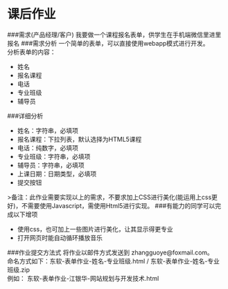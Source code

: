 # 课后作业 
###需求(产品经理/客户)
我要做一个课程报名表单，供学生在手机端微信里进里报名
###需求分析
一个简单的表单，可以直接使用webapp模式进行开发。<br>
分析表单的内容：
<ul>
	<li>姓名</li>
	<li>报名课程</li>
	<li>电话</li>
	<li>专业班级</li>
	<li>辅导员</li>
</ul>
###详细分析
<ul>
	<li>姓名：字符串，必填项</li>
	<li>报名课程：下拉列表，默认选择为HTML5课程</li>
	<li>电话：纯数字，必填项</li>
	<li>专业班级：字符串，必填项</li>
	<li>辅导员：字符串，必填项</li>
	<li>上课日期：日期类型，必填项</li>
	<li>提交按钮</li>
</ul>
>备注：此作业需要实现以上的需求，不要求加上CSS进行美化(能运用上css更好)，不需要使用Javascript，需使用Html5进行实现。
###有能力的同学可以完成以下增项
<ul>
	<li>使用css，也可加上一些图片进行美化，让其显示得更专业</li>
	<li>打开网页时能自动循环播放音乐</li>
</ul>
###作业提交方法式
将作业以邮件方式发送到 zhangguoye@foxmail.com。<br>
命名方式如下：东软-表单作业-姓名-专业班级.html / 东软-表单作业-姓名-专业班级.zip<br>
例如： 东软-表单作业-江银华-网站规划与开发技术.html
